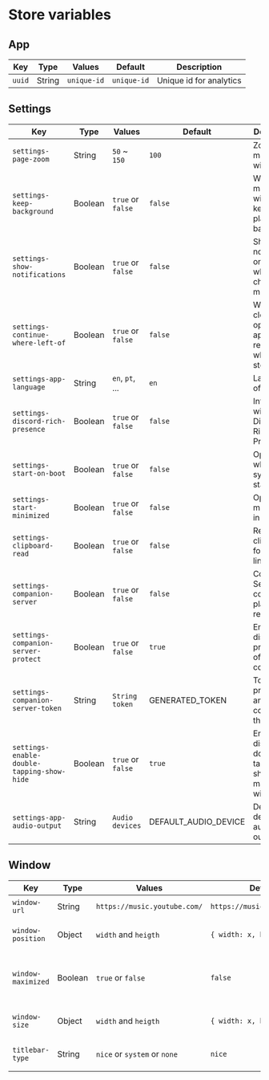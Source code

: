 # Store variables

## App
| Key                                   | Type    | Values                       | Default                      | Description             |
| ------------------------------------- | ------- | ---------------------------- | ---------------------------- | ----------------------- |
| `uuid`                                | String  | `unique-id`                  | `unique-id`                  | Unique id for analytics |

## Settings
| Key                                        | Type    | Values                       | Default                      | Description                                                    |
| ------------------------------------------ | ------- | ---------------------------- | ---------------------------- | -------------------------------------------------------------- |
| `settings-page-zoom`                       | String  | `50` ~ `150`                 | `100`                        | Zoom of the main window                                        |
| `settings-keep-background`                 | Boolean | `true` or `false`            | `false`                      | When close main window, keep the player on background          |
| `settings-show-notifications`              | Boolean | `true` or `false`            | `false`                      | Show notifications on desktop when change music                |
| `settings-continue-where-left-of`          | Boolean | `true` or `false`            | `false`                      | When you close and open the app, will return where you stopped |
| `settings-app-language`                    | String  | `en`, `pt`, ...              | `en`                         | Language of the app                                            |
| `settings-discord-rich-presence`           | Boolean | `true` or `false`            | `false`                      | Integration with Discord Rich Presence                         |
| `settings-start-on-boot`                   | Boolean | `true` or `false`            | `false`                      | Open player when system starts                                 |
| `settings-start-minimized`                 | Boolean | `true` or `false`            | `false`                      | Open player minimized in tray                                  |
| `settings-clipboard-read`                  | Boolean | `true` or `false`            | `false`                      | Reads the clipboard for youtube links                          |
| `settings-companion-server`                | Boolean | `true` or `false`            | `false`                      | Companion Server to control the player remotely                |
| `settings-companion-server-protect`        | Boolean | `true` or `false`            | `true`                       | Enable or disable protection of companion                      |
| `settings-companion-server-token`          | String  | `String token`               | GENERATED_TOKEN              | Token to prevent anonymous control of the player               |
| `settings-enable-double-tapping-show-hide` | Boolean | `true` or `false`            | `true`                       | Enable or disable double-tapping to show/hide main window      |
| `settings-app-audio-output`                | String  | `Audio devices`              | DEFAULT_AUDIO_DEVICE         | Define default audio output                                    |

## Window
| Key                                   | Type    | Values                       | Default                      | Description                                   |
| ------------------------------------- | ------- | ---------------------------- | ---------------------------- | --------------------------------------------- |
| `window-url`                          | String  | `https://music.youtube.com/` | `https://music.youtube.com/` | YouTube Music Url                             |
| `window-position`                     | Object  | `width` and `heigth`         | `{ width: x, heigth: y }`    | Position of the main window                   |
| `window-maximized`                    | Boolean | `true` or `false`            | `false`                      | Value to define if window is maximized or not |
| `window-size`                         | Object  | `width` and `heigth`         | `{ width: x, heigth: y }`    | Sizes of the main window                      |
| `titlebar-type`                       | String  | `nice` or `system` or `none` | `nice`                       | Type of frame titlebar                        |
